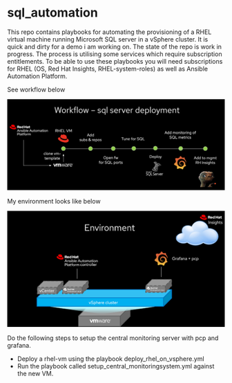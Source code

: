 # sql_automation
This repo contains playbooks for automating the provisioning of a RHEL virtual machine running Microsoft SQL server in a vSphere cluster.
It is quick and dirty for a demo i am working on. The state of the repo is work in progress. The process is utilising some services which require subscription entitlements. To be able to use these playbooks you will need subscriptions for RHEL (OS, Red Hat Insights, RHEL-system-roles) as well as Ansible Automation Platform. 

See workflow below

![Alt text](images/sql_automation_workflow.png?raw=true "high level process")


My environment looks like below

![Alt text](images/environment.png?raw=true "environment")

Do the following steps to setup the central monitoring server with pcp and grafana. 

- Deploy a rhel-vm using the playbook deploy_rhel_on_vsphere.yml
- Run the playbook called setup_central_monitoringsystem.yml against the new VM. 
